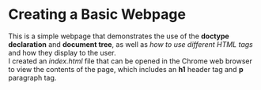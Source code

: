 # Creating a Basic Webpage
This is a simple webpage that demonstrates the use of the **doctype declaration** and **document tree**, as well as _how to use different HTML tags_ and how they display to the user.  
I created an _index.html_ file that can be opened in the Chrome web browser to view the contents of the page, which includes an **h1** header tag and **p** paragraph tag.
